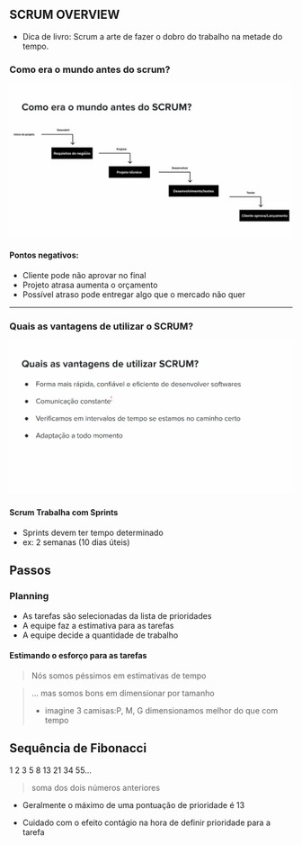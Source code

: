 ## SCRUM OVERVIEW

- Dica de livro: Scrum a arte de fazer o dobro do trabalho na metade do tempo.

### Como era o mundo antes do scrum?

<img src="assets/como_era.png">

#### Pontos negativos:
- Cliente pode não aprovar no final
- Projeto atrasa aumenta o orçamento
- Possível atraso pode entregar algo que o mercado não quer

<hr>

### Quais as vantagens de utilizar o SCRUM?
<img src="assets/vantagens.png">

#### Scrum Trabalha com Sprints
- Sprints devem ter tempo determinado 
- ex: 2 semanas (10 dias úteis)

## Passos

### Planning
- As tarefas são selecionadas da lista de prioridades
- A equipe faz a estimativa para as tarefas
- A equipe decide a quantidade de trabalho

#### Estimando o esforço para as tarefas
> Nós somos péssimos em estimativas de tempo

> ... mas somos bons em dimensionar por tamanho
> - imagine 3 camisas:P, M, G dimensionamos melhor do que com tempo

## Sequência de Fibonacci
 1 2 3 5 8 13 21 34 55...
> soma dos dois números anteriores

- Geralmente o máximo de uma pontuação de prioridade é 13

- Cuidado com o efeito contágio na hora de definir prioridade para a tarefa






